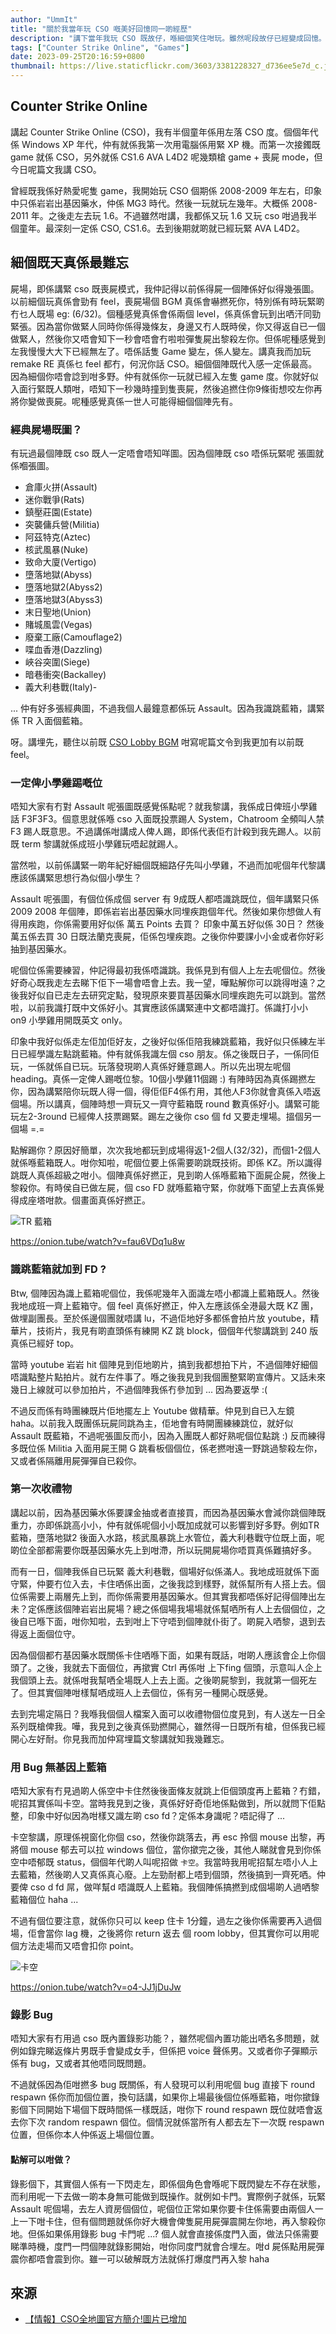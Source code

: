 ```yaml
---
author: "UmmIt"
title: "關於我當年玩 CSO 嘅美好回憶同一啲經歷"
description: "講下當年我玩 CSO 既故仔，喺細個笑住咁玩。雖然呢段故仔已經變成回憶。望返而加既 CSO 已經笑唔出，同埋你一定會覺得你係玩緊廿年後既 game 但係廿年前既畫質。如果有日 CSO 執左，你都會覺得佢執唔係冇原因。曾經紅到國際既 Game 'Counter Strike Online'."
tags: ["Counter Strike Online", "Games"]
date: 2023-09-25T20:16:59+0800
thumbnail: https://live.staticflickr.com/3603/3381228327_d736ee5e7d_c.jpg
---
```


## Counter Strike Online

講起 Counter Strike Online (CSO)，我有半個童年係用左落 CSO 度。個個年代係  Windows XP 年代，仲有就係我第一次用電腦係用緊 XP 機。而第一次接鐲既 game 就係 CSO，另外就係 CS1.6 AVA L4D2 呢幾類槍 game + 喪屍 mode，但今日呢篇文我講 CSO。

曾經既我係好熱愛呢隻 game，我開始玩 CSO 個期係 2008-2009 年左右，印象中只係岩岩出基因藥水，仲係 MG3 時代。然後一玩就玩左幾年。大概係 2008-2011 年。之後走左去玩 1.6。不過雖然咁講，我都係又玩 1.6 又玩 cso 咁過我半個童年。最深刻一定係 CSO, CS1.6。去到後期就啲就已經玩緊 AVA L4D2。

## 細個既天真係最難忘

屍場，即係講緊 cso 既喪屍模式，我仲記得以前係得屍一個陣係好似得幾張圖。以前細個玩真係會勁有 feel，喪屍場個 BGM 真係會嚇撚死你，特別係有時玩緊啲冇乜人既場 eg: (6/32)。個種感覺真係會係兩個 level，係真係會玩到出哂汗同勁緊張。因為當你做緊人同時你係得幾條友，身邊又冇人既時侯，你又得返自已一個做緊人，然後你又唔會知下一秒會唔會冇啦啦彈隻屍出黎殺左你。但係呢種感覺到左我慢慢大大下已經無左了。唔係話隻 Game 變左，係人變左。講真我而加玩 remake RE 真係乜 feel 都冇，何況你話 CSO。細個個陣既代入感一定係最高。因為細個你唔會諗到咁多野。仲有就係你一玩就已經入左隻 game 度。你就好似入面行緊既人類咁，唔知下一秒幾時撞到隻喪屍，然後追撚住你9條街想咬左你再將你變做喪屍。呢種感覺真係一世人可能得細個個陣先有。


### 經典屍場既圖？

有玩過最個陣既 cso 既人一定唔會唔知咩圖。因為個陣既 cso 唔係玩緊呢 張圖就係嗰張圖。

- 倉庫火拼(Assault)
- 迷你戰爭(Rats)
- 鎮壓莊園(Estate)
- 突襲傭兵營(Militia)
- 阿茲特克(Aztec)
- 核武風暴(Nuke)
- 致命大廈(Vertigo)
- 墮落地獄(Abyss)
- 墮落地獄2(Abyss2)
- 墮落地獄3(Abyss3)
- 末日聖地(Union)
- 賭城風雲(Vegas)
- 廢棄工廠(Camouflage2)
- 喋血香港(Dazzling)
- 峽谷突圍(Siege)
- 暗巷衝突(Backalley)
- 義大利巷戰(Italy)-

... 仲有好多張經典圖，不過我個人最鐘意都係玩 Assault。因為我識跳藍箱，講緊係 TR 入面個藍箱。

呀。講埋先，聽住以前既 [CSO Lobby BGM](https://onion.tube/watch?v=FNGd19lP58Y) 咁寫呢篇文令到我更加有以前既 feel。

### 一定俾小學雞踢嘅位

唔知大家有冇對 Assault 呢張圖既感覺係點呢？就我黎講，我係成日俾班小學雞話 F3F3F3。個意思就係喺 cso 入面既投票踢人 System，Chatroom 全頻叫人禁 F3 踢人既意思。不過講係咁講成人俾人踢，即係代表佢冇計殺到我先踢人。以前既 term 黎講就係成班小學雞玩唔起就踢人。

當然啦，以前係講緊一啲年紀好細個既細路仔先叫小學雞，不過而加呢個年代黎講應該係講緊思想行為似個小學生？

Assault 呢張圖，有個位係成個 server 有 9成既人都唔識跳既位，個年講緊只係 2009 2008 年個陣，即係岩岩出基因藥水同埋疾跑個年代。然後如果你想做人有得用疾跑，你係需要用好似係 萬五 Points 去買？ 印象中萬五好似係 30日？ 然後萬五係去買 30 日既法蘭克喪屍，佢係包埋疾跑。之後你仲要課小小金或者你好彩抽到基因藥水。

呢個位係需要練習，仲記得最初我係唔識跳。我係見到有個人上左去呢個位。然後好奇心既我走左去睇下佢下一場會唔會上去。我一望，嘩點解你可以跳得咁遠？之後我好似自已走左去研究定點，發現原來要買基因藥水同埋疾跑先可以跳到。當然啦，以前我識打既中文係好小。其實應該係講緊連中文都唔識打。係識打小小 on9 小學雞用開既英文 only。

印象中我好似係走左佢加佢好友，之後好似係佢陪我練跳藍箱，我好似只係練左半日已經學識左點跳藍箱。仲有就係我識左個 cso 朋友。係之後既日子，一係同佢玩，一係就係自已玩。玩落發現啲人真係好鍾意踢人。所以先出現左呢個 heading。真係一定俾人踢嘅位黎。10個小學雞11個踢 :) 有陣時因為真係踢撚左你，因為講緊陪你玩既人得一個，得佢佢F4係冇用，其他人F3你就會真係入唔返個場。所以講真，個陣時想一齊玩又一齊守藍箱既 round 數真係好小。講緊可能玩左2-3round 已經俾人技票踢緊。踢左之後你  cso 個 fd 又要走埋場。搵個另一個場 =.=

點解踢你？原因好簡單，次次我地都玩到成場得返1-2個人(32/32)，而個1-2個人就係喺藍箱既人。咁你知啦，呢個位要上係需要啲跳既技術。即係 KZ。所以識得跳既人真係超級之咁小。個陣真係好撚正，見到啲人係喺藍箱下面屍企屍，然後上黎殺你。有時侯自已做左屍，個 cso FD 就喺藍箱守緊，你就喺下面望上去真係覺得成座塔咁款。個畫面真係好撚正。

![TR 藍箱](./tr.jpg)

https://onion.tube/watch?v=fau6VDq1u8w

### 識跳藍箱就加到 FD ?

Btw, 個陣因為識上藍箱呢個位，我係呢幾年入面識左唔小都識上藍箱既人。然後我地成班一齊上藍箱守。個 feel 真係好撚正，仲入左應該係全港最大既 KZ 團，做埋副團長。至於係邊個團就唔講 lu，不過佢地好多都係會拍片放 youtube，精華片，技術片，我見有啲直頭係有練開 KZ 跳 block，個個年代黎講跳到 240 版真係已經好 top。

當時 youtube 岩岩 hit 個陣見到佢地啲片，搞到我都想拍下片，不過個陣好細個唔識點整片點拍片。就冇左件事了。喺之後我見到我個團整緊啲宣傳片。又話未來幾日上線就可以參加拍片，不過個陣我係冇參加到 ... 因為要返學 :( 
    
不過反而係有時團練既片佢地擺左上 Youtube 做精華。仲見到自已入左鏡 haha。以前我入既團係玩屍同跳為主，佢地會有時開團練練跳位，就好似 Assault 既藍箱，不過呢張圖反而小，因為入團既人都好熟呢個位點跳 :) 反而練得多既位係 Militia 入面用屍王開 G 跳看板個個位，係老撚咁遠一野跳過黎殺左你，又或者係隔離用屍彈彈自已殺你。

### 第一次收禮物

講起以前，因為基因藥水係要課金抽或者直接買，而因為基因藥水會減你跳個陣既重力，亦即係跳高小小，仲有就係呢個小小既加成就可以影響到好多野。例如TR 藍箱，墮落地獄2 後面入水路，核武風暴跳上水管位，義大利巷戰守位既上面，呢啲位全部都需要你既基因藥水先上到咁滯，所以玩開屍場你唔買真係難搞好多。

而有一日，個陣我係自已玩緊 義大利巷戰，個場好似係滿人。我地成班就係下面守緊，仲要冇位入去，卡住哂係出面，之後我諗到樣野，就係幫所有人搭上去。個位係需要上兩層先上到，而你係需要用基因藥水。但其實我都唔係好記得個陣出左未？定係應該個陣岩岩出屍場？總之係個場我場場就係幫哂所有人上去個個位，之後自已喺下面，咁你知啦，去到咁上下守唔到個陣就仆街了。啲屍入哂黎，退到去得返上面個位守。

因為個個都冇基因藥水既關係卡住哂喺下面，如果有既話，咁啲人應該會企上你個頭了。之後，我就去下面個位，再撳實 Ctrl 再係咁 上下fing 個頭，示意叫人企上我個頭上去。就係咁我幫哂全場既人上去上面。之後啲屍黎到，我就第一個死左了。但其實個陣咁樣幫哂成班人上去個位，係有另一種開心既感覺。

去到完場定隔日？我喺我個個人檔案入面可以收禮物個位度見到，有人送左一日全系列既槍俾我。嘩，我見到之後真係勁撚開心，雖然得一日既所有槍，但係我已經開心左好耐。你見我而加仲寫埋篇文黎講就知我幾難忘。

### 用 Bug 無基因上藍箱

唔知大家有冇見過啲人係空中卡住然後後面條友就跳上佢個頭度再上藍箱？冇錯，呢招其實係叫卡空。當時我見到之後，真係好好奇佢地係點做到，所以就問下佢點整，印象中好似因為咁樣又識左啲 cso fd？定係本身識呢？唔記得了 ...

卡空黎講，原理係視窗化你個 cso，然後你跳落去，再 esc 拎個 mouse 出黎，再將個 mouse 郁去可以拉 windows 個位，當你撳完之後，其他人睇就會見到你係空中唔郁既 status，個個年代啲人叫呢招做 `卡空`。我當時我用呢招幫左唔小人上去藍箱，然後啲人又真係真心廢。上左勁耐都上唔到個頭，然後搞到一齊死哂。仲要俾 cso d fd 屌，做咩幫d 唔識既人上藍箱。我個陣係搞撚到成個場啲人過哂黎藍箱個位 haha ...

不過有個位要注意，就係你只可以 keep 住卡 1分鐘，過左之後你係需要再入過個場，佢會當你 lag 機，之後將你 return 返去 個 room lobby，但其實你可以用呢個方法走場而又唔會扣你 point。

![卡空](/blog/games/cso/cso-memories/bug-1.jpg)

https://onion.tube/watch?v=o4-JJ1jDuJw

### 錄影 Bug

唔知大家有冇用過 cso 既內置錄影功能？，雖然呢個內置功能出哂名多問題，就例如錄完睇返條片男既手會變成女手，但係把 voice 聲係男。又或者你子彈顯示係有 bug，又或者其他唔同既問題。

不過就係因為佢咁撚多 bug 既關係，有人發現可以利用呢個 bug 直接下 round respawn 係你而加個位置，換句話講，如果你上場最後個位係喺藍箱，咁你撳錄影個下同開始下場個下既時間係一樣既話，咁你下  round respawn 既位就唔會返去你下次 random respawn 個位。個情況就係當所有人都去左下一次既 respawn 位置，但係你本人仲係返上場個位置。

#### 點解可以咁做？

錄影個下，其實個人係有一下閃走左，即係個角色會喺呢下既閃變左不存在狀態，而利用呢一下去做一啲本身無可能做到既操作。就例如卡門。實際例子就係，玩緊Assault 呢個場，去左人資房個個位，呢個位正常如果你要卡住係需要由兩個人一上一下咁卡住，但有個問題就係你好大機會俾隻屍用屍彈震開左你地，再入黎殺你地。但係如果係用錄影 bug 卡門呢 ...? 個人就會直接係度門入面，做法只係需要睇準時機，度門一閂個陣就錄影開始，咁你同度門就會合埋左。咁d 屍係點用屍彈震你都唔會震到你。雖一可以破解既方法就係打爆度門再入黎 haha

## 來源

- [【情報】CSO全地圖官方簡介!圖片已增加](https://forum.gamer.com.tw/Co.php?bsn=11902&sn=1885784)